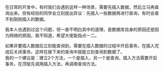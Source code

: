 在日常的开发中，有时我们会遇到这样一种场景，需要先插入数据，然后立马再查询出来。但有经验的同学会立刻提出异议：先插入一些数据再进行查询，有时会查不到刚刚插入的数据。  

我本人也遇到过这个问题，但一直不明白其中的道理，是数据库自身的原因还是因为网络的原因，我不知道，希望大佬能指点一二。  

如果非要插入数据后立刻能查询到，需要在插入数据的过程中开启事务，在插入完成后关闭事务。这样在接下来的查询中就能立刻查询到数据了。  
我的一个建议是：建立2个方法，一个是插入，另一个是查询，插入方法需要开启事务，在顶层先调用插入方法，再调用查询方法。
